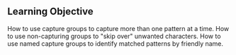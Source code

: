 ## Learning Objective

How to use capture groups to capture more than one pattern at a time.
How to use non-capturing groups to "skip over" unwanted characters.
How to use named capture groups to identify matched patterns by friendly name.